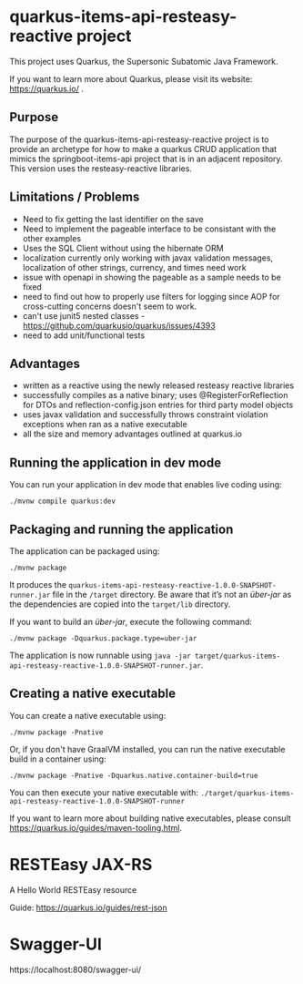 # quarkus-items-api-resteasy-reactive project

This project uses Quarkus, the Supersonic Subatomic Java Framework.

If you want to learn more about Quarkus, please visit its website: https://quarkus.io/ .

## Purpose

The purpose of the quarkus-items-api-resteasy-reactive project is to provide an archetype for how to make a quarkus CRUD application that mimics the springboot-items-api project that is in an adjacent repository.  This version uses the resteasy-reactive libraries.

## Limitations / Problems

- Need to fix getting the last identifier on the save
- Need to implement the pageable interface to be consistant with the other examples
- Uses the SQL Client without using the hibernate ORM
- localization currently only working with javax validation messages, localization of other strings, currency, and times need work
- issue with openapi in showing the pageable as a sample needs to be fixed
- need to find out how to properly use filters for logging since AOP for cross-cutting concerns doesn't seem to work.
- can't use junit5 nested classes - https://github.com/quarkusio/quarkus/issues/4393
- need to add unit/functional tests

## Advantages
- written as a reactive using the newly released resteasy reactive libraries
- successfully compiles as a native binary; uses @RegisterForReflection for DTOs and reflection-config.json entries for third party model objects
- uses javax validation and successfully throws constraint violation exceptions when ran as a native executable
- all the size and memory advantages outlined at quarkus.io

## Running the application in dev mode

You can run your application in dev mode that enables live coding using:
```shell script
./mvnw compile quarkus:dev
```

## Packaging and running the application

The application can be packaged using:
```shell script
./mvnw package
```
It produces the `quarkus-items-api-resteasy-reactive-1.0.0-SNAPSHOT-runner.jar` file in the `/target` directory.
Be aware that it’s not an _über-jar_ as the dependencies are copied into the `target/lib` directory.

If you want to build an _über-jar_, execute the following command:
```shell script
./mvnw package -Dquarkus.package.type=uber-jar
```

The application is now runnable using `java -jar target/quarkus-items-api-resteasy-reactive-1.0.0-SNAPSHOT-runner.jar`.

## Creating a native executable

You can create a native executable using: 
```shell script
./mvnw package -Pnative
```

Or, if you don't have GraalVM installed, you can run the native executable build in a container using: 
```shell script
./mvnw package -Pnative -Dquarkus.native.container-build=true
```

You can then execute your native executable with: `./target/quarkus-items-api-resteasy-reactive-1.0.0-SNAPSHOT-runner`

If you want to learn more about building native executables, please consult https://quarkus.io/guides/maven-tooling.html.

# RESTEasy JAX-RS

<p>A Hello World RESTEasy resource</p>

Guide: https://quarkus.io/guides/rest-json

# Swagger-UI

https://localhost:8080/swagger-ui/
